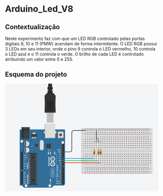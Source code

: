 # Arduino_Led_V8
## Contextualização
Neste experimento faz com que um LED RGB controlado pelas portas digitais 9, 10 e 11
(PMW) acendam de forma intermitente. O LED RGB possui 3 LEDs em seu interior, onde o pino 9
controla o LED vermelho, 10 controla o LED azul e o 11 controla o verde. O brilho de cada LED é
controlado atribuindo um valor entre 0 e 255.
## Esquema do projeto
![Esquema do projeto](Arduino_Led_v8.png)
